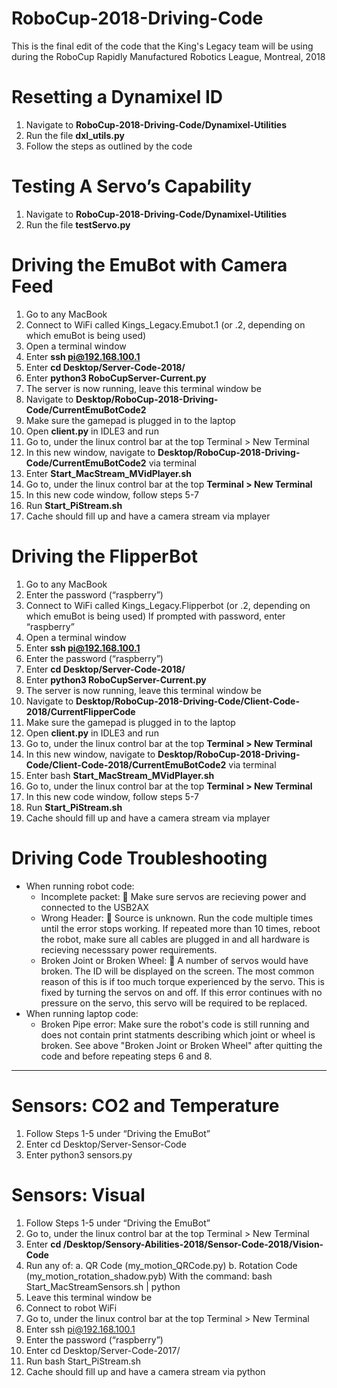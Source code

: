 # RoboCup-2018-Driving-Code
This is the final edit of the code that the King's Legacy team will be using during the RoboCup Rapidly Manufactured Robotics League, Montreal, 2018 

# Resetting a Dynamixel ID

1.	Navigate to **RoboCup-2018-Driving-Code/Dynamixel-Utilities**
2.	Run the file **dxl_utils.py**
3.	Follow the steps as outlined by the code

# Testing A Servo’s Capability

1.	Navigate to **RoboCup-2018-Driving-Code/Dynamixel-Utilities**
2.	Run the file **testServo.py**

# Driving the EmuBot with Camera Feed

1.	Go to any MacBook
2.	Connect to WiFi called Kings_Legacy.Emubot.1 (or .2, depending on which emuBot is being used)
3.	Open a terminal window
4.	Enter **ssh pi@192.168.100.1**
5.	Enter **cd Desktop/Server-Code-2018/**
6.	Enter **python3 RoboCupServer-Current.py**
7.	The server is now running, leave this terminal window be
8.	Navigate to **Desktop/RoboCup-2018-Driving-Code/CurrentEmuBotCode2**
9.	Make sure the gamepad is plugged in to the laptop
10.	Open **client.py** in IDLE3 and run
11.	Go to, under the linux control bar at the top Terminal > New Terminal
12.	In this new window, navigate to **Desktop/RoboCup-2018-Driving-Code/CurrentEmuBotCode2** via terminal
13.	Enter **Start_MacStream_MVidPlayer.sh**
14.	Go to, under the linux control bar at the top **Terminal > New Terminal**
15.	In this new code window, follow steps 5-7
16.	Run **Start_PiStream.sh**
17.	Cache should fill up and have a camera stream via mplayer

# Driving the FlipperBot

1.	Go to any MacBook
2.	Enter the password (“raspberry”)
3.	Connect to WiFi called Kings_Legacy.Flipperbot (or .2, depending on which emuBot is being used) If prompted with password, enter “raspberry”
4.	Open a terminal window
5.	Enter **ssh pi@192.168.100.1**
6.	Enter the password (“raspberry”)
7.	Enter **cd Desktop/Server-Code-2018/**
8.	Enter **python3 RoboCupServer-Current.py**
9.	The server is now running, leave this terminal window be
10.	Navigate to **Desktop/RoboCup-2018-Driving-Code/Client-Code-2018/CurrentFlipperCode**
11.	Make sure the gamepad is plugged in to the laptop
12.	Open **client.py** in IDLE3 and run
13.	Go to, under the linux control bar at the top **Terminal > New Terminal**
14.	In this new window, navigate to **Desktop/RoboCup-2018-Driving-Code/Client-Code-2018/CurrentEmuBotCode2** via terminal
15.	Enter bash **Start_MacStream_MVidPlayer.sh**
16.	Go to, under the linux control bar at the top **Terminal > New Terminal**
17.	In this new code window, follow steps 5-7
18.	Run **Start_PiStream.sh**
19.	Cache should fill up and have a camera stream via mplayer

# Driving Code Troubleshooting

- When running robot code: 
   - Incomplete packet:
  	Make sure servos are recieving power and connected to the USB2AX 
   - Wrong Header: 
	   Source is unknown. Run the code multiple times until the error stops working. If repeated more than 10 times, reboot the robot, make sure all cables are plugged in and all hardware is recieving necesssary power requirements. 
   - Broken Joint or Broken Wheel: 
	   A number of servos would have broken. The ID will be displayed on the screen. The most common reason of this is if too much torque experienced by the servo. This is fixed by turning the servos on and off. If this error continues with no pressure on the servo, this servo will be required to be replaced. 
- When running laptop code: 
   - Broken Pipe error: 
     Make sure the robot's code is still running and does not contain print statments describing which joint or wheel is broken. See above "Broken Joint or Broken Wheel" after quitting the code and before repeating steps 6 and 8. 

----------------------------------------------------------------------------------------------------------------------------

# Sensors: CO2 and Temperature

1.	Follow Steps 1-5 under “Driving the EmuBot”
2.	Enter cd Desktop/Server-Sensor-Code
3.	Enter python3 sensors.py

# Sensors: Visual

1.	Follow Steps 1-5 under “Driving the EmuBot”
2.	Go to, under the linux control bar at the top Terminal > New Terminal
3.	Enter **cd /Desktop/Sensory-Abilities-2018/Sensor-Code-2018/Vision-Code**
4.	Run any of:
   a.	QR Code (my_motion_QRCode.py)
  b.	Rotation Code (my_motion_rotation_shadow.pyb)
With the command: bash Start_MacStreamSensors.sh | python <filename>
6.	Leave this terminal window be
7.	Connect to robot WiFi
8.	Go to, under the linux control bar at the top Terminal > New Terminal
9.	Enter ssh pi@192.168.100.1
10.	Enter the password (“raspberry”)
11.	Enter cd Desktop/Server-Code-2017/
12.	Run bash Start_PiStream.sh
13.	Cache should fill up and have a camera stream via python

